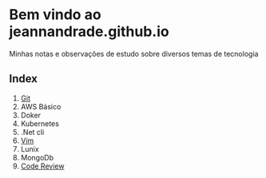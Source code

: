 # Bem vindo ao jeannandrade.github.io

Minhas notas e observações de estudo sobre diversos temas de tecnologia

## Index

1. [Git](git/index.md)
1. AWS Básico
1. Doker
1. Kubernetes
1. .Net cli
1. [Vim](vim/index.md)
1. Lunix
1. MongoDb
1. [Code Review](code_review/index.md)
